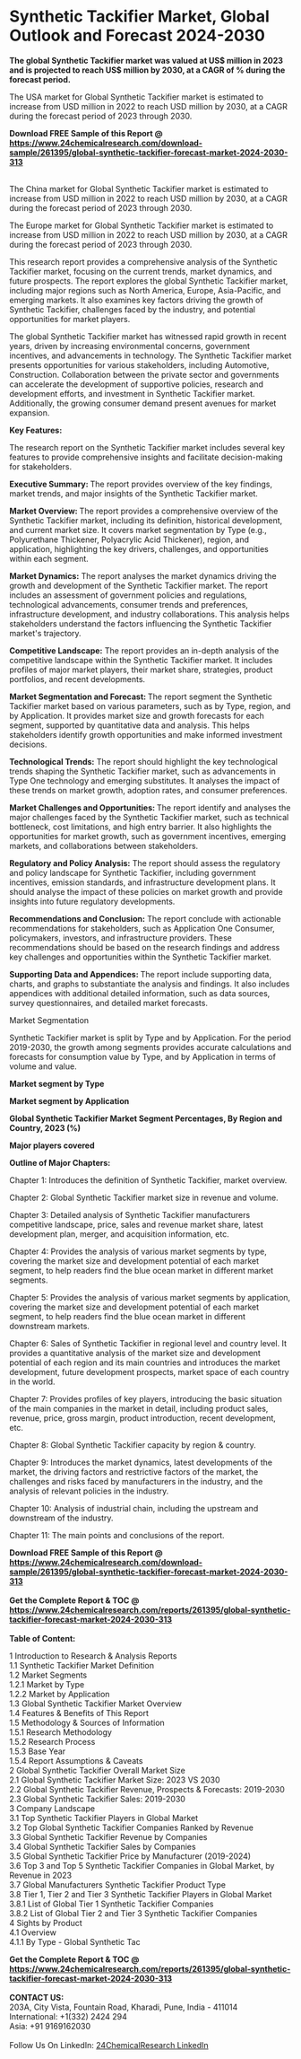 <h1>Synthetic Tackifier Market, Global Outlook and Forecast 2024-2030</h1><p><strong>The global Synthetic Tackifier market was valued at US$ million in 2023 and is projected to reach US$ million by 2030, at a CAGR of % during the forecast period.</strong></p><p>
</p><p>The USA market for Global Synthetic Tackifier market is estimated to increase from USD million in 2022 to reach USD million by 2030, at a CAGR during the forecast period of 2023 through 2030.</p><div><b>Download FREE Sample of this Report @ 
            <a href="https://www.24chemicalresearch.com/download-sample/261395/global-synthetic-tackifier-forecast-market-2024-2030-313">
            https://www.24chemicalresearch.com/download-sample/261395/global-synthetic-tackifier-forecast-market-2024-2030-313</a></b></div><br><p>
</p><p>The China market for Global Synthetic Tackifier market is estimated to increase from USD million in 2022 to reach USD million by 2030, at a CAGR during the forecast period of 2023 through 2030.</p><p>
</p><p>The Europe market for Global Synthetic Tackifier market is estimated to increase from USD million in 2022 to reach USD million by 2030, at a CAGR during the forecast period of 2023 through 2030.</p><p>
</p><p>This research report provides a comprehensive analysis of the Synthetic Tackifier market, focusing on the current trends, market dynamics, and future prospects. The report explores the global Synthetic Tackifier market, including major regions such as North America, Europe, Asia-Pacific, and emerging markets. It also examines key factors driving the growth of Synthetic Tackifier, challenges faced by the industry, and potential opportunities for market players.</p><p>
The global Synthetic Tackifier market has witnessed rapid growth in recent years, driven by increasing environmental concerns, government incentives, and advancements in technology. The Synthetic Tackifier market presents opportunities for various stakeholders, including Automotive, Construction. Collaboration between the private sector and governments can accelerate the development of supportive policies, research and development efforts, and investment in Synthetic Tackifier market. Additionally, the growing consumer demand present avenues for market expansion.</p><p>
<strong>Key Features:</strong></p><p>
The research report on the Synthetic Tackifier market includes several key features to provide comprehensive insights and facilitate decision-making for stakeholders.</p><p>
<strong>Executive Summary: </strong>The report provides overview of the key findings, market trends, and major insights of the Synthetic Tackifier market.</p><p>
<strong>Market Overview: </strong>The report provides a comprehensive overview of the Synthetic Tackifier market, including its definition, historical development, and current market size. It covers market segmentation by Type (e.g., Polyurethane Thickener, Polyacrylic Acid Thickener), region, and application, highlighting the key drivers, challenges, and opportunities within each segment.</p><p>
<strong>Market Dynamics:</strong> The report analyses the market dynamics driving the growth and development of the Synthetic Tackifier market. The report includes an assessment of government policies and regulations, technological advancements, consumer trends and preferences, infrastructure development, and industry collaborations. This analysis helps stakeholders understand the factors influencing the Synthetic Tackifier market's trajectory.</p><p>
<strong>Competitive Landscape:</strong> The report provides an in-depth analysis of the competitive landscape within the Synthetic Tackifier market. It includes profiles of major market players, their market share, strategies, product portfolios, and recent developments.</p><p>
<strong>Market Segmentation and Forecast: </strong>The report segment the Synthetic Tackifier market based on various parameters, such as by Type, region, and by Application. It provides market size and growth forecasts for each segment, supported by quantitative data and analysis. This helps stakeholders identify growth opportunities and make informed investment decisions.</p><p>
<strong>Technological Trends:</strong> The report should highlight the key technological trends shaping the Synthetic Tackifier market, such as advancements in Type One technology and emerging substitutes. It analyses the impact of these trends on market growth, adoption rates, and consumer preferences.</p><p>
<strong>Market Challenges and Opportunities: </strong>The report identify and analyses the major challenges faced by the Synthetic Tackifier market, such as technical bottleneck, cost limitations, and high entry barrier. It also highlights the opportunities for market growth, such as government incentives, emerging markets, and collaborations between stakeholders.</p><p>
<strong>Regulatory and Policy Analysis:</strong> The report should assess the regulatory and policy landscape for Synthetic Tackifier, including government incentives, emission standards, and infrastructure development plans. It should analyse the impact of these policies on market growth and provide insights into future regulatory developments.</p><p>
<strong>Recommendations and Conclusion:</strong> The report conclude with actionable recommendations for stakeholders, such as Application One Consumer, policymakers, investors, and infrastructure providers. These recommendations should be based on the research findings and address key challenges and opportunities within the Synthetic Tackifier market.</p><p>
<strong>Supporting Data and Appendices: </strong>The report include supporting data, charts, and graphs to substantiate the analysis and findings. It also includes appendices with additional detailed information, such as data sources, survey questionnaires, and detailed market forecasts.</p><p>
Market Segmentation</p><p>
Synthetic Tackifier market is split by Type and by Application. For the period 2019-2030, the growth among segments provides accurate calculations and forecasts for consumption value by Type, and by Application in terms of volume and value.</p><p>
<strong>Market segment by Type</strong></p><p>
</p><p>
</p><p><strong>Market segment by Application</strong></p><p>
</p><p>
</p><p><strong>Global Synthetic Tackifier Market Segment Percentages, By Region and Country, 2023 (%)</strong></p><p>
</p><p>
</p><p></p><p>
</p><p><strong>Major players covered</strong></p><p>
</p><p>
</p><p><strong>Outline of Major Chapters:</strong></p><p>
Chapter 1: Introduces the definition of Synthetic Tackifier, market overview.</p><p>
Chapter 2: Global Synthetic Tackifier market size in revenue and volume.</p><p>
Chapter 3: Detailed analysis of Synthetic Tackifier manufacturers competitive landscape, price, sales and revenue market share, latest development plan, merger, and acquisition information, etc.</p><p>
Chapter 4: Provides the analysis of various market segments by type, covering the market size and development potential of each market segment, to help readers find the blue ocean market in different market segments.</p><p>
Chapter 5: Provides the analysis of various market segments by application, covering the market size and development potential of each market segment, to help readers find the blue ocean market in different downstream markets.</p><p>
Chapter 6: Sales of Synthetic Tackifier in regional level and country level. It provides a quantitative analysis of the market size and development potential of each region and its main countries and introduces the market development, future development prospects, market space of each country in the world.</p><p>
Chapter 7: Provides profiles of key players, introducing the basic situation of the main companies in the market in detail, including product sales, revenue, price, gross margin, product introduction, recent development, etc.</p><p>
Chapter 8: Global Synthetic Tackifier capacity by region &amp; country.</p><p>
Chapter 9: Introduces the market dynamics, latest developments of the market, the driving factors and restrictive factors of the market, the challenges and risks faced by manufacturers in the industry, and the analysis of relevant policies in the industry.</p><p>
Chapter 10: Analysis of industrial chain, including the upstream and downstream of the industry.</p><p>
Chapter 11: The main points and conclusions of the report.</p><div><b>Download FREE Sample of this Report @ 
            <a href="https://www.24chemicalresearch.com/download-sample/261395/global-synthetic-tackifier-forecast-market-2024-2030-313">
            https://www.24chemicalresearch.com/download-sample/261395/global-synthetic-tackifier-forecast-market-2024-2030-313</a></b></div><br><div><b>Get the Complete Report & TOC @ 
            <a href="https://www.24chemicalresearch.com/reports/261395/global-synthetic-tackifier-forecast-market-2024-2030-313">
            https://www.24chemicalresearch.com/reports/261395/global-synthetic-tackifier-forecast-market-2024-2030-313</a></b></div><br>
            <b>Table of Content:</b><p>1 Introduction to Research & Analysis Reports<br />
    1.1 Synthetic Tackifier Market Definition<br />
    1.2 Market Segments<br />
        1.2.1 Market by Type<br />
        1.2.2 Market by Application<br />
    1.3 Global Synthetic Tackifier Market Overview<br />
    1.4 Features & Benefits of This Report<br />
    1.5 Methodology & Sources of Information<br />
        1.5.1 Research Methodology<br />
        1.5.2 Research Process<br />
        1.5.3 Base Year<br />
        1.5.4 Report Assumptions & Caveats<br />
2 Global Synthetic Tackifier Overall Market Size<br />
    2.1 Global Synthetic Tackifier Market Size: 2023 VS 2030<br />
    2.2 Global Synthetic Tackifier Revenue, Prospects & Forecasts: 2019-2030<br />
    2.3 Global Synthetic Tackifier Sales: 2019-2030<br />
3 Company Landscape<br />
    3.1 Top Synthetic Tackifier Players in Global Market<br />
    3.2 Top Global Synthetic Tackifier Companies Ranked by Revenue<br />
    3.3 Global Synthetic Tackifier Revenue by Companies<br />
    3.4 Global Synthetic Tackifier Sales by Companies<br />
    3.5 Global Synthetic Tackifier Price by Manufacturer (2019-2024)<br />
    3.6 Top 3 and Top 5 Synthetic Tackifier Companies in Global Market, by Revenue in 2023<br />
    3.7 Global Manufacturers Synthetic Tackifier Product Type<br />
    3.8 Tier 1, Tier 2 and Tier 3 Synthetic Tackifier Players in Global Market<br />
        3.8.1 List of Global Tier 1 Synthetic Tackifier Companies<br />
        3.8.2 List of Global Tier 2 and Tier 3 Synthetic Tackifier Companies<br />
4 Sights by Product<br />
    4.1 Overview<br />
        4.1.1 By Type - Global Synthetic Tac</p><div><b>Get the Complete Report & TOC @ 
            <a href="https://www.24chemicalresearch.com/reports/261395/global-synthetic-tackifier-forecast-market-2024-2030-313">
            https://www.24chemicalresearch.com/reports/261395/global-synthetic-tackifier-forecast-market-2024-2030-313</a></b></div><br><b>CONTACT US:</b><br>
            203A, City Vista, Fountain Road, Kharadi, Pune, India - 411014<br>
            International: +1(332) 2424 294<br>
            Asia: +91 9169162030 <br><br>
            Follow Us On LinkedIn: <a href="https://www.linkedin.com/company/24chemicalresearch/">24ChemicalResearch LinkedIn</a>